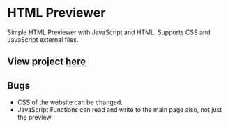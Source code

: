 # HTML Previewer
Simple HTML Previewer with JavaScript and HTML. Supports CSS and JavaScript external files.

## View project [here](https://vismodo.github.io/htmlpreviewer)

## Bugs

* CSS of the website can be changed.
* JavaScript Functions can read and write to the main page also, not just the preview
